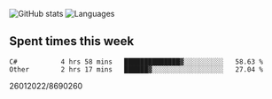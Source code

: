 ![GitHub stats](https://github-readme-stats.vercel.app/api?username=emipa606&theme=github_dark&show_icons=true) 
![Languages](https://github-readme-stats.vercel.app/api/top-langs/?username=emipa606&theme=github_dark&layout=compact)

## Spent times this week
<!--START_SECTION:waka-->

```text
C#           4 hrs 58 mins   ██████████████▓░░░░░░░░░░   58.63 %
Other        2 hrs 17 mins   ██████▓░░░░░░░░░░░░░░░░░░   27.04 %
```

<!--END_SECTION:waka-->


26012022/8690260

